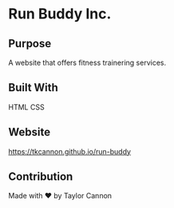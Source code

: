 # Run Buddy Inc.

## Purpose
A website that offers fitness trainering services.

## Built With
HTML
CSS

## Website
https://tkcannon.github.io/run-buddy

## Contribution
Made with ❤️ by Taylor Cannon
